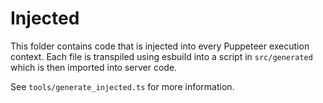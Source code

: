 # Injected

This folder contains code that is injected into every Puppeteer execution
context. Each file is transpiled using esbuild into a script in `src/generated`
which is then imported into server code.

See `tools/generate_injected.ts` for more information.
